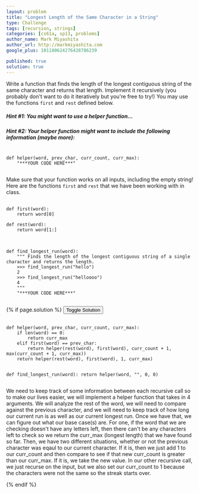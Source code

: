 ```yaml
---
layout: problem
title: "Longest Length of the Same Character in a String"
type: Challenge
tags: [recursion, strings]
categories: [cs61a, sp13, problems]
author_name: Mark Miyashita
author_url: http://markmiyashita.com
google_plus: 101180624276428786239

published: true
solution: true
---
```

<p>
  Write a function that finds the length of the longest contiguous string of the same character and returns that length. Implement it recursively (you probably don't want to do it iteratively but you're free to try!) You may use the functions <code>first</code> and <code>rest</code> defined below.
</p>

<h5>Hint #1: You might want to use a helper function...</h5>
<h5>Hint #2: Your helper function might want to include the following information (maybe more):</h5>

<pre>
  <code class="prettyprint">
def helper(word, prev_char, curr_count, curr_max):
    "***YOUR CODE HERE***"
  </code>
</pre>

Make sure that your function works on all inputs, including the empty string! Here are the functions <code>first</code> and <code>rest</code> that we have been working with in class.
</div>

<pre>
  <code class="prettyprint">
def first(word):
    return word[0]
    
def rest(word):
    return word[1:]
  </code>
</pre>

<pre>
  <code class="prettyprint">
def find_longest_run(word):
    """ Finds the length of the longest contiguous string of a single character and returns the length.
    >>> find_longest_run("hello")
    2
    >>> find_longest_run("helloooo")
    4
    """
    "***YOUR CODE HERE***"
  </code>
</pre>

{% if page.solution %}
<button onclick="toggleSolution()">Toggle Solution</button>

<div class="solution">
  <pre>
    <code class="prettyprint">
def helper(word, prev_char, curr_count, curr_max):
    if len(word) == 0:
        return curr_max
    elif first(word) == prev_char:
        return helper(rest(word), first(word), curr_count + 1, max(curr_count + 1, curr_max))
    return helper(rest(word), first(word), 1, curr_max)

def find_longest_run(word):
    return helper(word, "", 0, 0)
    </code>
  </pre>
  
  <p>
    We need to keep track of some information between each recursive call so to make our lives easier, we will implement a helper function that takes in 4 arguments. We will analyze the rest of the word, we will need to compare against the previous character, and we will need to keep track of how long our current run is as well as our current longest run. Once we have that, we can figure out what our base case(s) are. For one, if the word that we are checking doesn't have any letters left, then there can't be any characters left to check so we return the curr_max (longest length) that we have found so far. Then, we have two different situations, whether or not the previous character was eqaul to our current character. If it is, then we just add 1 to our curr_count and then compare to see if that new curr_count is greater than our curr_max. If it is, we take the new value. In our other recursive call, we just recurse on the input, but we also set our curr_count to 1 because the characters were not the same so the streak starts over.
  </p>
</div>
{% endif %}